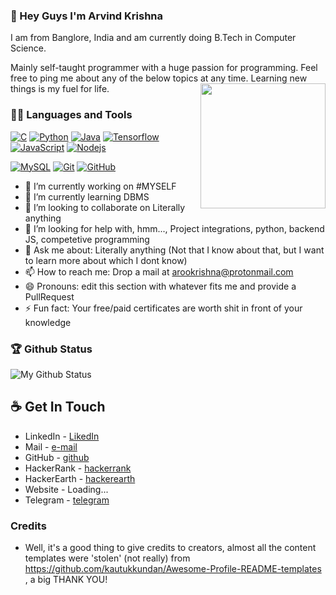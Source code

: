 ### 👋 Hey Guys I'm Arvind Krishna
I am from Banglore, India and am currently doing B.Tech in Computer Science.

Mainly self-taught programmer with a huge passion for programming. Feel free to ping me about any of the below topics at any time.
Learning new things is my fuel for life.
<img align='right' src='https://user-images.githubusercontent.com/5713670/87202985-820dcb80-c2b6-11ea-9f56-7ec461c497c3.gif' width='200"'>

### 👨‍💻 Languages and Tools
[![C](https://img.shields.io/badge/-A8B9CC?style=flat&logo=c&logoColor=white&link=https://github.com/ArvindAROO/ArvindAROO)](https://github.com/ArvindAROO/ArvindAROO) 
[![Python](https://img.shields.io/badge/-Python-black?style=flat&logo=python&link=https://github.com/ArvindAROO/ArvindAROO)](https://github.com/ArvindAROO/ArvindAROO)
[![Java](https://img.shields.io/badge/Java-orange?style=flat&logo=java&logoColor=white&link=https://github.com/ArvindAROO/ArvindAROO)](https://github.com/ArvindAROO/ArvindAROO) 
[![Tensorflow](https://img.shields.io/badge/-Tensorflow-gray?style=flat&logo=tensorflow&link=https://github.com/ArvindAROO/ArvindAROO)](https://github.com/ArvindAROO/ArvindAROO) 
[![JavaScript](https://img.shields.io/badge/-JavaScript-black?style=flat&logo=javascript&link=https://github.com/ArvindAROO/ArvindAROO)](https://github.com/ArvindAROO/ArvindAROO) 
[![Nodejs](https://img.shields.io/badge/-Nodejs-black?style=flat&logo=Node.js&link=https://github.com/ArvindAROO/ArvindAROO)](https://github.com/ArvindAROO/ArvindAROO) 

[![MySQL](https://img.shields.io/badge/-MySQL-black?style=flat&logo=mysql&link=https://github.com/hritik5102)](https://github.com/ArvindAROO/ArvindAROO)
[![Git](https://img.shields.io/badge/-Git-black?style=flat&logo=git&link=https://github.com/hritik5102)](https://github.com/ArvindAROO/ArvindAROO)
[![GitHub](https://img.shields.io/badge/-GitHub-181717?style=flat&logo=github&link=https://github.com/hritik5102)](https://github.com/ArvindAROO/ArvindAROO)


- 🔭 I’m currently working on #MYSELF
- 🌱 I’m currently learning DBMS
- 👯 I’m looking to collaborate on Literally anything
- 🤔 I’m looking for help with, hmm..., Project integrations, python, backend JS, competetive programming
- 💬 Ask me about: Literally anything (Not that I know about that, but I want to learn more about which I dont know)
- 📫 How to reach me: Drop a mail at arookrishna@protonmail.com
- 😄 Pronouns: edit this section with whatever fits me and provide a PullRequest
- ⚡ Fun fact: Your free/paid certificates are worth shit in front of your knowledge

### 🏆 Github Status
![My Github Status](https://github-readme-stats.vercel.app/api?username=ArvindAROO&show_icons=true&theme=radical&line_height=33)


## ☕ Get In Touch
- LinkedIn - [LikedIn](linkedin.com/in/aroo)
- Mail - [e-mail](arookrishna@protonmail.com)
- GitHub - [github](https://github.com/ArvindAROO/)
- HackerRank - [hackerrank](https://www.hackerrank.com/ArvindKrishna)
- HackerEarth - [hackerearth](https://www.hackerearth.com/@ArvindKrishna)
- Website - Loading...
- Telegram - [telegram](https://t.me/GuessYouKnow)


### Credits
- Well, it's a good thing to give credits to creators, almost all the content templates were 'stolen' (not really) from https://github.com/kautukkundan/Awesome-Profile-README-templates , a big THANK YOU!
